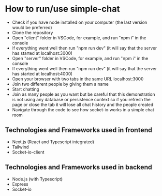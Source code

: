 # How to run/use simple-chat

- Check if you have node installed on your computer (the last version would be preferred)
- Clone the repository
- Open "client" folder in VSCode, for example, and run "npm i" in the console
- If everything went well then run "npm run dev" (it will say that the server has started at localhost:3000)
- Open "server" folder in VSCode, for example, and run "npm i" in the console
- If everything went well then run "npm run dev" (it will say that the server has started at localhost:4000)
- Open your browser with two tabs in the same URL localhost:3000
- Join two different people by giving them a name
- Start chatting
- Join as many people as you want but be careful that this demonstration is not using any database or persistence context so if you refresh the page or close the tab it will lose all chat history and the people created
- Navigate through the code to see how socket-io works in a simple chat room

## Technologies and Frameworks used in frontend
- Next.js (React and Typescript integrated)
- Tailwind
- Socket-io-client

## Technologies and Frameworks used in backend
- Node.js (with Typescript)
- Express
- Socket-io
